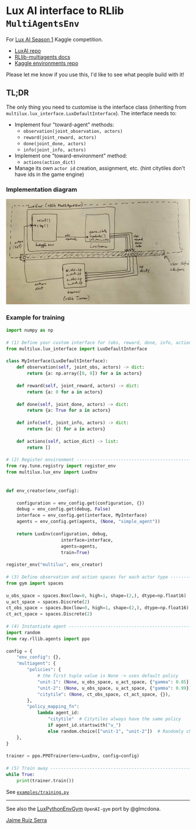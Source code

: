 
# Lux AI interface to RLlib `MultiAgentsEnv`

For [Lux AI Season 1](https://www.kaggle.com/c/lux-ai-2021) Kaggle competition.

* [LuxAI repo](https://github.com/Lux-AI-Challenge/Lux-Design-2021)
* [RLlib-multiagents docs](https://docs.ray.io/en/stable/rllib-package-ref.html#ray.rllib.env.MultiAgentEnv)  
* [Kaggle environments repo](https://github.com/Kaggle/kaggle-environments#training)

Please let me know if you use this, I'd like to see what people build with it!

## TL;DR

The only thing you need to customise is the interface class (inheriting from 
`multilux.lux_interface.LuxDefaultInterface`). The interface needs to:
* Implement four "toward-agent" methods:
    - `observation(joint_observation, actors)`
    - `reward(joint_reward, actors)`
    - `done(joint_done, actors)`
    - `info(joint_info, actors)`
* Implement one "toward-environment" method:    
    - `actions(action_dict)`
* Manage its own `actor id` creation, assignment, etc. 
  (hint citytiles don't have ids in the game engine)

### Implementation diagram

![Diagram](img/img.png)

### Example for training

```python
import numpy as np

# (1) Define your custom interface for (obs, reward, done, info, actions) ---
from multilux.lux_interface import LuxDefaultInterface

class MyInterface(LuxDefaultInterface):
    def observation(self, joint_obs, actors) -> dict:
        return {a: np.array([0, 0]) for a in actors}

    def reward(self, joint_reward, actors) -> dict:
        return {a: 0 for a in actors}

    def done(self, joint_done, actors) -> dict:
        return {a: True for a in actors}

    def info(self, joint_info, actors) -> dict:
        return {a: {} for a in actors}

    def actions(self, action_dict) -> list:
        return []
    
# (2) Register environment --------------------------------------------------
from ray.tune.registry import register_env
from multilux.lux_env import LuxEnv


def env_creator(env_config):
    
    configuration = env_config.get(configuration, {})
    debug = env_config.get(debug, False)
    interface = env_config.get(interface, MyInterface)
    agents = env_config.get(agents, (None, "simple_agent"))
    
    return LuxEnv(configuration, debug,
                     interface=interface,
                     agents=agents,
                     train=True)

register_env("multilux", env_creator)

# (3) Define observation and action spaces for each actor type --------------
from gym import spaces

u_obs_space = spaces.Box(low=0, high=1, shape=(2,), dtype=np.float16)
u_act_space = spaces.Discrete(2)
ct_obs_space = spaces.Box(low=0, high=1, shape=(2,), dtype=np.float16)
ct_act_space = spaces.Discrete(2)

# (4) Instantiate agent ------------------------------------------------------
import random
from ray.rllib.agents import ppo

config = {
    "env_config": {},
    "multiagent": {
        "policies": {
            # the first tuple value is None -> uses default policy
            "unit-1": (None, u_obs_space, u_act_space, {"gamma": 0.85}),
            "unit-2": (None, u_obs_space, u_act_space, {"gamma": 0.99}),
            "citytile": (None, ct_obs_space, ct_act_space, {}),
        },
        "policy_mapping_fn":
            lambda agent_id:
                "citytile"  # Citytiles always have the same policy
                if agent_id.startswith("u_")
                else random.choice(["unit-1", "unit-2"])  # Randomly choose from unit policies
    },
}

trainer = ppo.PPOTrainer(env=LuxEnv, config=config)

# (5) Train away -------------------------------------------------------------
while True:
    print(trainer.train())
```

See [`examples/training.py`](examples/training.py)

---
See also the [LuxPythonEnvGym](https://github.com/glmcdona/LuxPythonEnvGym) `OpenAI-gym` port by @glmcdona.

[Jaime Ruiz Serra](https://www.kaggle.com/ruizserra)
